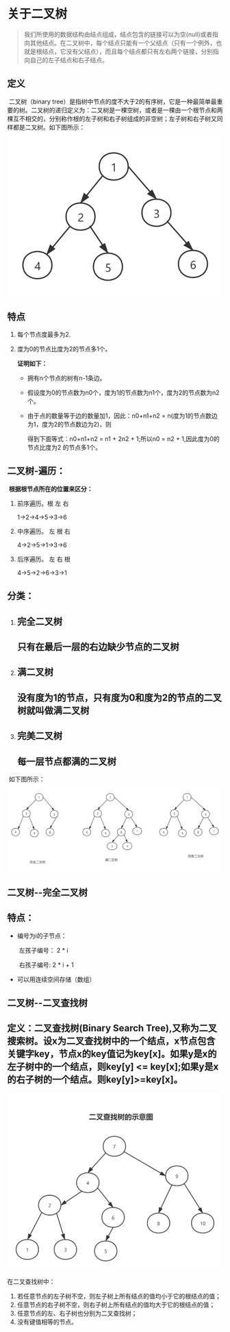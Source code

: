 # 关于二叉树 

> 我们所使用的数据结构由结点组成，结点包含的链接可以为空(null)或者指向其他结点。在二叉树中，每个结点只能有一个父结点（只有一个例外，也就是根结点，它没有父结点），而且每个结点都只有左右两个链接，分别指向自己的左子结点和右子结点。

## 定义

​	二叉树（binary tree）是指树中节点的度不大于2的有序树，它是一种最简单最重要的树。二叉树的递归定义为：二叉树是一棵空树，或者是一棵由一个根节点和两棵互不相交的，分别称作根的左子树和右子树组成的非空树；左子树和右子树又同样都是二叉树。如下图所示：

![](../images/9213b07eca806538fa88f4329adda144ad3482b5.png)

## 特点

1. 每个节点度最多为2.

2. 度为0的节点比度为2的节点多1个。

   **证明如下：**

   - 拥有n个节点的树有n-1条边。

   - 假设度为0的节点数为n0个，度为1的节点数为n1个，度为2的节点数为n2个。

   - 由于点的数量等于边的数量加1，因此：n0+n1+n2 = n(度为1的节点数边为1，度为2的节点数边为2)，则

     得到下面等式：n0+n1+n2 =  n1 + 2n2 + 1;所以n0 = n2 + 1,因此度为0的节点比度为2 的节点多1个。

## 二叉树-遍历：

​	**根据根节点所在的位置来区分：**

1. 前序遍历。根 左 右 

   1→2→4→5→3→6

2. 中序遍历。 左 根 右

   4→2→5→1→3→6

3. 后序遍历。 左  右 根

   4→5→2→6→3→1

## 分类：

1. ## 完全二叉树

   ##  只有在最后一层的右边缺少节点的二叉树

2. ## 满二叉树  

   ##  没有度为1的节点，只有度为0和度为2的节点的二叉树就叫做满二叉树

3. ## 完美二叉树

   ## 每一层节点都满的二叉树

​	如下图所示：

![](../images/binaryTree-type.png)

## 二叉树--完全二叉树

## 特点：

- 编号为i的子节点：

  ​	左孩子编号： 2 * i

  ​	右孩子编号: 2 * i + 1

- 可以用连续空间存储（数组）

## 二叉树--二叉查找树

## 定义：二叉查找树(Binary Search Tree),又称为二叉搜索树。设x为二叉查找树中的一个结点，x节点包含关键字key，节点x的key值记为key[x]。如果y是x的左子树中的一个结点，则key[y] <= key[x];如果y是x的右子树的一个结点。则key[y]>=key[x]。
![](../images/searchTree.png)

在二叉查找树中：

1. 若任意节点的左子树不空，则左子树上所有结点的值均小于它的根结点的值；
2. 任意节点的右子树不空，则右子树上所有结点的值均大于它的根结点的值；
3. 任意节点的左、右子树也分别为二叉查找树；
4. 没有键值相等的节点。